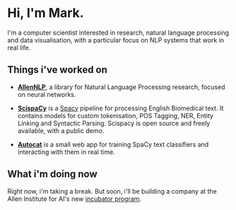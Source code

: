 # Hi, I'm Mark.

I'm a computer scientist interested in research, natural language processing and data visualisation, with a particular focus on NLP systems that work in real life. 

## Things i've worked on

* **[AllenNLP](https://allennlp.org/)**, a library for Natural Language Processing research, focused on neural networks. 


* **[ScispaCy](https://allenai.github.io/scispacy/)** is a [Spacy](https://spacy.io/) pipeline for processing English Biomedical text. It contains models for custom tokenisation, POS Tagging, NER, Entity Linking and Syntactic Parsing. Scispacy is open source and freely available, with a public demo.

* **[Autocat](https://autocat.apps.allenai.org/)** is a small web app for training SpaCy text classifiers and interacting with them in real time.

## What i'm doing now

Right now, i'm taking a break. But soon, i'll be building a company at the Allen Institute for AI's new [incubator program](https://incubator.allenai.org/). 
